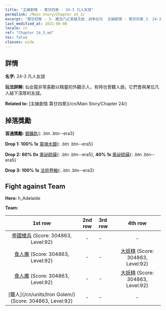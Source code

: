```yaml
---
title: "主線劇情 - 第廿四章 - 24-3 凡人友誼"
permalink: /Main Story/Chapter 24_3/
excerpt: "第廿四章 - 3. 魔法门之英雄无敌：战争纪元  主線劇情 - 第廿四章_3. 24-3 凡人友誼"
last_modified_at: 2021-06-08
locale: cn
ref: "Chapter 24_3.md"
toc: false
classes: wide
---
```


## 詳情

 **名字:** 24-3 凡人友誼

 **玩法詳解:** 仙女龍非常喜歡以精靈的外觀示人，有時也曾聽人說，它們會與某位凡人結下深厚的友誼。

 **Related to:** [主線劇情 第廿四章](/cn/Main Story/Chapter 24/)

## 掉落獎勵

 **首通獎勵:** [銀鑰匙](/cn/Items/con_693/){: .btn .btn--era3}

 **Drop 1:** **100% 1x** [靈魂水銀](/cn/Items/mat_84/){: .btn .btn--era5}

 **Drop 2:** **60% 0x** [奧祕硫磺](/cn/Items/mat_78/){: .btn .btn--era5}, **40% 1x** [奧祕硫磺](/cn/Items/mat_78/){: .btn .btn--era5}

 **Drop 3:** **100% 1x** [法術卷軸](/cn/Items/con_694/){: .btn .btn--era3}


## Fight against Team
 **Hero:** h_Adelaide

 **Team:**


  | 1st row | 2nd row | 3rd row | 4th row |
  |:----:|:----:|:----|:----:|
  | [帝國槍兵](/cn/units/Pikeman/) (Score: 304863, Level:92)  | - | - | - |
  | [食人魔](/cn/units/Ogre/) (Score: 304863, Level:92)  | - | - | [大妖精](/cn/units/Gremlin/) (Score: 304863, Level:92)  |
  | [食人魔](/cn/units/Ogre/) (Score: 304863, Level:92)  | - | - | [大妖精](/cn/units/Gremlin/) (Score: 304863, Level:92)  |
  | [鐵人](/cn/units/Iron Golem/) (Score: 304863, Level:92)  | - | - | - |


